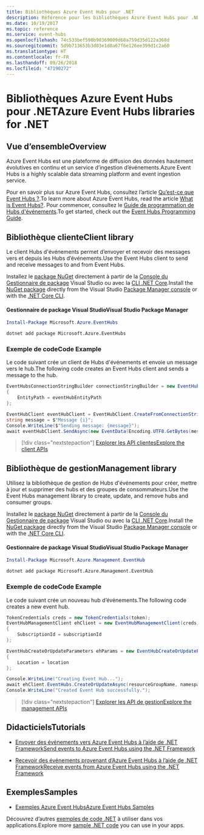 ```yaml
---
title: Bibliothèques Azure Event Hubs pour .NET
description: Référence pour les bibliothèques Azure Event Hubs pour .NET
ms.date: 10/19/2017
ms.topic: reference
ms.service: event-hubs
ms.openlocfilehash: 74c533bef598b90369009d68a759d35d122a368d
ms.sourcegitcommit: 5d9b713653b3d03e1d0a67f6e126ee399d1c2a60
ms.translationtype: HT
ms.contentlocale: fr-FR
ms.lasthandoff: 09/26/2018
ms.locfileid: "47190272"
---
```

# <a name="azure-event-hubs-libraries-for-net"></a><span data-ttu-id="f2c60-103">Bibliothèques Azure Event Hubs pour .NET</span><span class="sxs-lookup"><span data-stu-id="f2c60-103">Azure Event Hubs libraries for .NET</span></span>

## <a name="overview"></a><span data-ttu-id="f2c60-104">Vue d’ensemble</span><span class="sxs-lookup"><span data-stu-id="f2c60-104">Overview</span></span>

<span data-ttu-id="f2c60-105">Azure Event Hubs est une plateforme de diffusion des données hautement évolutives en continu et un service d’ingestion d’événements.</span><span class="sxs-lookup"><span data-stu-id="f2c60-105">Azure Event Hubs is a highly scalable data streaming platform and event ingestion service.</span></span>

<span data-ttu-id="f2c60-106">Pour en savoir plus sur Azure Event Hubs, consultez l’article [Qu’est-ce que Event Hubs ?](/azure/event-hubs/event-hubs-what-is-event-hubs).</span><span class="sxs-lookup"><span data-stu-id="f2c60-106">To learn more about Azure Event Hubs, read the article [What is Event Hubs?](/azure/event-hubs/event-hubs-what-is-event-hubs).</span></span>  <span data-ttu-id="f2c60-107">Pour commencer, consultez le [Guide de programmation de Hubs d'événements](/azure/event-hubs/event-hubs-programming-guide).</span><span class="sxs-lookup"><span data-stu-id="f2c60-107">To get started, check out the [Event Hubs Programming Guide](/azure/event-hubs/event-hubs-programming-guide).</span></span>

## <a name="client-library"></a><span data-ttu-id="f2c60-108">Bibliothèque cliente</span><span class="sxs-lookup"><span data-stu-id="f2c60-108">Client library</span></span>

<span data-ttu-id="f2c60-109">Le client Hubs d'événements permet d’envoyer et recevoir des messages vers et depuis les Hubs d’événements.</span><span class="sxs-lookup"><span data-stu-id="f2c60-109">Use the Event Hubs client to send and receive messages to and from Event Hubs.</span></span>

<span data-ttu-id="f2c60-110">Installez le [package NuGet](https://www.nuget.org/packages/Microsoft.Azure.EventHubs) directement à partir de la [Console du Gestionnaire de package][PackageManager] Visual Studio ou avec la [CLI .NET Core][DotNetCLI].</span><span class="sxs-lookup"><span data-stu-id="f2c60-110">Install the [NuGet package](https://www.nuget.org/packages/Microsoft.Azure.EventHubs) directly from the Visual Studio [Package Manager console][PackageManager] or with the [.NET Core CLI][DotNetCLI].</span></span>

#### <a name="visual-studio-package-manager"></a><span data-ttu-id="f2c60-111">Gestionnaire de package Visual Studio</span><span class="sxs-lookup"><span data-stu-id="f2c60-111">Visual Studio Package Manager</span></span>

```powershell
Install-Package Microsoft.Azure.EventHubs
```

```bash
dotnet add package Microsoft.Azure.EventHubs
```

### <a name="code-example"></a><span data-ttu-id="f2c60-112">Exemple de code</span><span class="sxs-lookup"><span data-stu-id="f2c60-112">Code Example</span></span>

<span data-ttu-id="f2c60-113">Le code suivant crée un client de Hubs d'événements et envoie un message vers le hub.</span><span class="sxs-lookup"><span data-stu-id="f2c60-113">The following code creates an Event Hubs client and sends a message to the hub.</span></span>

```csharp
EventHubsConnectionStringBuilder connectionStringBuilder = new EventHubsConnectionStringBuilder(eventHubConnectionString)
{
    EntityPath = eventHubEntityPath
};

EventHubClient eventHubClient = EventHubClient.CreateFromConnectionString(connectionStringBuilder.ToString());
string message = $"Message {i}";
Console.WriteLine($"Sending message: {message}");
await eventHubClient.SendAsync(new EventData(Encoding.UTF8.GetBytes(message)));
```

> [!div class="nextstepaction"]
> [<span data-ttu-id="f2c60-114">Explorer les API clientes</span><span class="sxs-lookup"><span data-stu-id="f2c60-114">Explore the client APIs</span></span>](/dotnet/api/overview/azure/eventhub/client)

## <a name="management-library"></a><span data-ttu-id="f2c60-115">Bibliothèque de gestion</span><span class="sxs-lookup"><span data-stu-id="f2c60-115">Management library</span></span>

<span data-ttu-id="f2c60-116">Utilisez la bibliothèque de gestion de Hubs d'événements pour créer, mettre à jour et supprimer des hubs et des groupes de consommateurs.</span><span class="sxs-lookup"><span data-stu-id="f2c60-116">Use the Event Hubs management library to create, update, and remove hubs and consumer groups.</span></span>

<span data-ttu-id="f2c60-117">Installez le [package NuGet](https://www.nuget.org/packages/Microsoft.Azure.Management.EventHub) directement à partir de la [Console du Gestionnaire de package][PackageManager] Visual Studio ou avec la [CLI .NET Core][DotNetCLI].</span><span class="sxs-lookup"><span data-stu-id="f2c60-117">Install the [NuGet package](https://www.nuget.org/packages/Microsoft.Azure.Management.EventHub) directly from the Visual Studio [Package Manager console][PackageManager] or with the [.NET Core CLI][DotNetCLI].</span></span>

#### <a name="visual-studio-package-manager"></a><span data-ttu-id="f2c60-118">Gestionnaire de package Visual Studio</span><span class="sxs-lookup"><span data-stu-id="f2c60-118">Visual Studio Package Manager</span></span>

```powershell
Install-Package Microsoft.Azure.Management.EventHub
```

```bash
dotnet add package Microsoft.Azure.Management.EventHub
```

### <a name="code-example"></a><span data-ttu-id="f2c60-119">Exemple de code</span><span class="sxs-lookup"><span data-stu-id="f2c60-119">Code Example</span></span>

<span data-ttu-id="f2c60-120">Le code suivant crée un nouveau hub d’événements.</span><span class="sxs-lookup"><span data-stu-id="f2c60-120">The following code creates a new event hub.</span></span>

```csharp
TokenCredentials creds = new TokenCredentials(token);
EventHubManagementClient ehClient = new EventHubManagementClient(creds)
{
    SubscriptionId = subscriptionId
};

EventHubCreateOrUpdateParameters ehParams = new EventHubCreateOrUpdateParameters()
{
    Location = location
};

Console.WriteLine("Creating Event Hub...");
await ehClient.EventHubs.CreateOrUpdateAsync(resourceGroupName, namespaceName, EventHubName, ehParams);
Console.WriteLine("Created Event Hub successfully.");
```

> [!div class="nextstepaction"]
> [<span data-ttu-id="f2c60-121">Explorer les API de gestion</span><span class="sxs-lookup"><span data-stu-id="f2c60-121">Explore the management APIs</span></span>](/dotnet/api/overview/azure/eventhub/management)

## <a name="tutorials"></a><span data-ttu-id="f2c60-122">Didacticiels</span><span class="sxs-lookup"><span data-stu-id="f2c60-122">Tutorials</span></span>

* [<span data-ttu-id="f2c60-123">Envoyer des événements vers Azure Event Hubs à l’aide de .NET Framework</span><span class="sxs-lookup"><span data-stu-id="f2c60-123">Send events to Azure Event Hubs using the .NET Framework</span></span>](/azure/event-hubs/event-hubs-dotnet-framework-getstarted-send)

* [<span data-ttu-id="f2c60-124">Recevoir des événements provenant d’Azure Event Hubs à l’aide de .NET Framework</span><span class="sxs-lookup"><span data-stu-id="f2c60-124">Receive events from Azure Event Hubs using the .NET Framework</span></span>](/azure/event-hubs/event-hubs-dotnet-framework-getstarted-receive-eph)

## <a name="samples"></a><span data-ttu-id="f2c60-125">Exemples</span><span class="sxs-lookup"><span data-stu-id="f2c60-125">Samples</span></span>

* [<span data-ttu-id="f2c60-126">Exemples Azure Event Hubs</span><span class="sxs-lookup"><span data-stu-id="f2c60-126">Azure Event Hubs Samples</span></span>](https://github.com/Azure/azure-event-hubs/tree/master/samples)

<span data-ttu-id="f2c60-127">Découvrez d’autres [exemples de code .NET](https://azure.microsoft.com/resources/samples/?platform=dotnet) à utiliser dans vos applications.</span><span class="sxs-lookup"><span data-stu-id="f2c60-127">Explore more [sample .NET code](https://azure.microsoft.com/resources/samples/?platform=dotnet) you can use in your apps.</span></span>

[PackageManager]: https://docs.microsoft.com/nuget/tools/package-manager-console
[DotNetCLI]: https://docs.microsoft.com/dotnet/core/tools/dotnet-add-package

